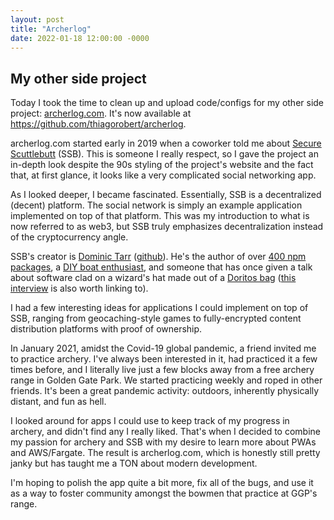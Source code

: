 ```yaml
---
layout: post
title: "Archerlog"
date: 2022-01-18 12:00:00 -0000
---
```


## My other side project

Today I took the time to clean up and upload code/configs for my other
side project: [archerlog.com](http://archerlog.com). It's now available at
<https://github.com/thiagorobert/archerlog>.

archerlog.com started early in 2019 when a coworker told me about
[Secure Scuttlebutt](https://scuttlebutt.nz/) (SSB). This is someone I really
respect, so I gave the project an in-depth look despite the 90s styling of the
project's website and the fact that, at first glance, it looks like a very
complicated social networking app.

As I looked deeper, I became fascinated. Essentially, SSB is a decentralized
(decent) platform. The social network is simply an example application
implemented on top of that platform. This was my introduction to what is now
referred to as web3, but SSB truly emphasizes decentralization instead of the
cryptocurrency angle.

SSB's creator is [Dominic Tarr](https://twitter.com/dominictarr)
([github](https://github.com/dominictarr)). He's the author of over
[400 npm packages](https://www.npmjs.com/~dominictarr), a [DIY boat
enthusiast](https://www.youtube.com/channel/UCMSmy7qF24q4f_y6L86zNMA), and 
someone that has once given a talk about software clad on a wizard's hat made
out of a [Doritos bag](https://www.youtube.com/watch?v=giS-aIq0Kaw) ([this
interview](https://www.youtube.com/watch?v=27Iv8Jf4vZ0) is also worth linking to). 

I had a few interesting ideas for applications I could implement on top of SSB,
ranging from geocaching-style games to fully-encrypted content distribution
platforms with proof of ownership.

In January 2021, amidst the Covid-19 global pandemic, a friend invited me to
practice archery. I've always been interested in it, had practiced it a few
times before, and I literally live just a few blocks away from a free archery
range in Golden Gate Park. We started practicing weekly and roped in other friends.
It's been a great pandemic activity: outdoors, inherently physically distant, and
fun as hell.

I looked around for apps I could use to keep track of my progress in archery, and
didn't find any I really liked. That's when I decided to combine my passion for
archery and SSB with my desire to learn more about PWAs and AWS/Fargate. The
result is archerlog.com, which is honestly still pretty janky but has taught me
a TON about modern development.

I'm hoping to polish the app quite a bit more, fix all of the bugs, and use it
as a way to foster community amongst the bowmen that practice
at GGP's range.
